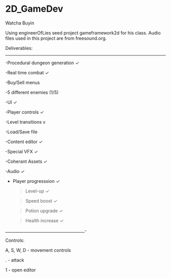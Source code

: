 # 2D_GameDev

Watcha Buyin

Using engineerOfLies seed project gameframework2d for his class. Audio files used in this project are from freesound.org.

Deliverables:

____________________________________

-Procedural dungeon generation ✓

-Real time combat ✓

-Buy/Sell menus

-5 different enemies (1/5)

-UI ✓

-Player controls ✓

-Level transitions v

-Load/Save file

-Content editor ✓

-Special VFX ✓

-Coherant Assets ✓

-Audio ✓

- Player progresssion ✓

  >Level-up ✓
  
  >Speed boost ✓
  
  >Potion upgrade ✓ 
  
  >Health increase ✓
  


_______________________________________-

Controls:

A, S, W, D - movement controls

. - attack

1 - open editor 

